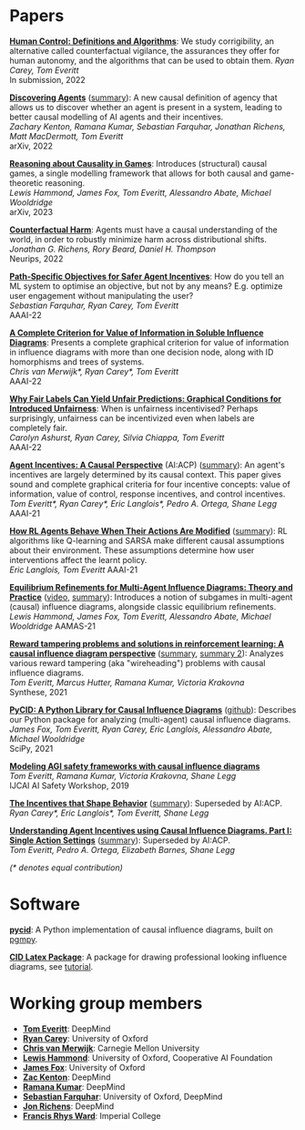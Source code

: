 # Papers
**[Human Control: Definitions and Algorithms](https://drive.google.com/file/d/19SNf8cBVsbt8gZXXyFVK1RaBk_FmalT7/view?usp=sharing)**:
We study corrigibility, an alternative called counterfactual vigilance, the assurances they offer for human autonomy, and the algorithms that can be used to obtain them.
*Ryan Carey, Tom Everitt*  
In submission, 2022

**[Discovering Agents](https://arxiv.org/abs/2208.08345)** ([summary](https://www.alignmentforum.org/posts/XxX2CAoFskuQNkBDy/discovering-agents)):
A new causal definition of agency that allows us to discover whether an agent is present in a system, leading to better causal modelling of AI agents and their incentives.  
*Zachary Kenton, Ramana Kumar, Sebastian Farquhar, Jonathan Richens, Matt MacDermott, Tom Everitt*  
arXiv, 2022

**[Reasoning about Causality in Games](https://arxiv.org/abs/2301.02324)**:
Introduces (structural) causal games, a single modelling framework that allows for both causal and game-theoretic reasoning.  
*Lewis Hammond, James Fox, Tom Everitt, Alessandro Abate, Michael Wooldridge*  
arXiv, 2023

**[Counterfactual Harm](https://arxiv.org/abs/2204.12993)**:
Agents must have a causal understanding of the world, in order to robustly minimize harm across distributional shifts.  
*Jonathan G. Richens, Rory Beard, Daniel H. Thompson*  
Neurips, 2022

**[Path-Specific Objectives for Safer Agent Incentives](https://arxiv.org/abs/2204.10018)**:
How do you tell an ML system to optimise an objective, but not by any means? E.g. optimize user engagement without manipulating the user?  
*Sebastian Farquhar, Ryan Carey, Tom Everitt*  
AAAI-22

**[A Complete Criterion for Value of Information in Soluble Influence Diagrams](https://arxiv.org/abs/2202.11629)**:
Presents a complete graphical criterion for value of information in influence diagrams with more than one decision node, along with ID homorphisms and trees of systems.  
*Chris van Merwijk\*, Ryan Carey\*, Tom Everitt*  
AAAI-22


**[Why Fair Labels Can Yield Unfair Predictions: Graphical Conditions for Introduced Unfairness](https://arxiv.org/abs/2202.10816)**:
When is unfairness incentivised? Perhaps surprisingly, unfairness can be incentivized even when labels are completely fair.  
*Carolyn Ashurst, Ryan Carey, Silvia Chiappa, Tom Everitt*  
AAAI-22

**[Agent Incentives: A Causal Perspective](https://arxiv.org/abs/2102.01685)** (AI:ACP) ([summary](https://deepmindsafetyresearch.medium.com/progress-on-causal-influence-diagrams-a7a32180b0d1#b09d)): An agent's incentives are largely determined by its causal context. This paper gives sound and complete graphical criteria for four incentive concepts: value of information, value of control, response incentives, and control incentives.  
*Tom Everitt\*, Ryan Carey\*, Eric Langlois\*, Pedro A. Ortega, Shane Legg*
AAAI-21

**[How RL Agents Behave When Their Actions Are Modified](https://arxiv.org/abs/2102.07716)** ([summary](https://deepmindsafetyresearch.medium.com/progress-on-causal-influence-diagrams-a7a32180b0d1#3a5e)): RL algorithms like Q-learning and SARSA make different causal assumptions about their environment. These assumptions determine how user interventions affect the learnt policy.  
*Eric Langlois, Tom Everitt*
AAAI-21  

**[Equilibrium Refinements for Multi-Agent Influence Diagrams: Theory and Practice](https://arxiv.org/abs/2102.05008)** ([video](https://slideslive.com/38954945/equilibrium-refinements-for-multiagent-influence-diagrams-theory-and-practice), [summary](https://deepmindsafetyresearch.medium.com/progress-on-causal-influence-diagrams-a7a32180b0d1#0e30)): Introduces a notion of subgames in multi-agent (causal) influence diagrams, alongside classic equilibrium refinements.  
*Lewis Hammond, James Fox, Tom Everitt, Alessandro Abate, Michael Wooldridge*
AAMAS-21  

**[Reward tampering problems and solutions in reinforcement learning: A causal influence diagram perspective](https://arxiv.org/abs/1908.04734)** ([summary](https://medium.com/@deepmindsafetyresearch/designing-agent-incentives-to-avoid-reward-tampering-4380c1bb6cd), [summary 2](https://deepmindsafetyresearch.medium.com/progress-on-causal-influence-diagrams-a7a32180b0d1#4e50)): Analyzes various reward tampering (aka "wireheading") problems with causal influence diagrams.  
*Tom Everitt, Marcus Hutter, Ramana Kumar, Victoria Krakovna*  
Synthese, 2021

**[PyCID: A Python Library for Causal Influence Diagrams](http://conference.scipy.org/proceedings/scipy2021/pdfs/james_fox.pdf)** ([github](https://github.com/causalincentives/pycid)): Describes our Python package for analyzing (multi-agent) causal influence diagrams.  
*James Fox, Tom Everitt, Ryan Carey, Eric Langlois, Alessandro Abate, Michael Wooldridge*  
SciPy, 2021

**[Modeling AGI safety frameworks with causal influence diagrams](https://arxiv.org/abs/1906.08663)**  
*Tom Everitt, Ramana Kumar, Victoria Krakovna, Shane Legg*  
IJCAI AI Safety Workshop, 2019

**[The Incentives that Shape Behavior](https://arxiv.org/abs/2001.07118)** ([summary](https://towardsdatascience.com/new-paper-the-incentives-that-shape-behaviour-d6d8bb77d2e4)): Superseded by AI:ACP.  
*Ryan Carey\*, Eric Langlois\*, Tom Everitt, Shane Legg*

**[Understanding Agent Incentives using Causal Influence Diagrams. Part I: Single Action Settings](https://arxiv.org/abs/1902.09980)** ([summary](https://medium.com/@deepmindsafetyresearch/understanding-agent-incentives-with-causal-influence-diagrams-7262c2512486)): Superseded by AI:ACP.  
*Tom Everitt, Pedro A. Ortega, Elizabeth Barnes, Shane Legg*

*(\* denotes equal contribution)*


# Software

**[pycid](https://github.com/causalincentives/pycid)**: A Python implementation of causal influence diagrams, built on [pgmpy](https://pgmpy.org/).

**[CID Latex Package](https://github.com/causalincentives/cid-latex)**: A package for drawing professional looking influence diagrams, see [tutorial](https://causalincentives.github.io/cid-latex/CausalInfluenceDiagramLatexTutorial.html).



# Working group members

* **[Tom Everitt](https://www.tomeveritt.se/)**: DeepMind
* **[Ryan Carey](https://www.fhi.ox.ac.uk/team/ryan-carey/)**: University of Oxford
* **[Chris van Merwijk](https://www.fhi.ox.ac.uk/team/chris-van-merwijk/)**: Carnegie Mellon University
* **[Lewis Hammond](http://www.cs.ox.ac.uk/people/lewis.hammond/)**: University of Oxford, Cooperative AI Foundation
* **[James Fox](http://www.cs.ox.ac.uk/people/james.fox/)**: University of Oxford
* **[Zac Kenton](https://zackenton.github.io/)**: DeepMind
* **[Ramana Kumar](https://scholar.google.co.uk/citations?user=OyX1-qYAAAAJ&hl=en)**: DeepMind
* **[Sebastian Farquhar](https://sebastianfarquhar.com/)**: University of Oxford, DeepMind
* **[Jon Richens](https://scholar.google.com/citations?user=VtfYF3EAAAAJ&hl=en)**: DeepMind
* **[Francis Rhys Ward](https://safeandtrustedai.org/person/francis-rhys-ward/)**: Imperial College
